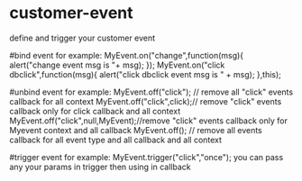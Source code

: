 # customer-event
define and trigger your customer event 

#bind event for example:
MyEvent.on("change",function(msg){
  alert("change event msg is "+ msg);
});
MyEvent.on("click dbclick",function(msg){
  alert("click dbclick event msg is " + msg);
},this);

#unbind event for example:
MyEvent.off("click"); // remove all "click" events callback for all context 
MyEvent.off("click",click);// remove "click" events callback only for click callback and all context 
MyEvent.off("click",null,MyEvent);//remove "click" events callback only for Myevent context and all callback
MyEvent.off(); // remove all events callback for all event type and all callback and all context 

#trigger event for example:
MyEvent.trigger("click","once");
you can pass any your params in trigger then using in callback 


